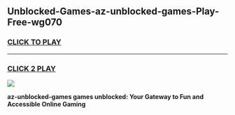 
## Unblocked-Games-az-unblocked-games-Play-Free-wg070
<h3>
<a href="https://premium76.site?title=az-unblocked-games&ref=23A">CLICK TO PLAY</a></h3>
<hr>

<h3>
<a href="https://premium76.site?title=az-unblocked-games&ref=23A">CLICK 2 PLAY</a>
  
</h3>

<a href="https://premium76.site?title=az-unblocked-games&ref=23A"><img src="https://clearcache.store/games.png"></a>


**az-unblocked-games games unblocked: Your Gateway to Fun and Accessible Online Gaming**
